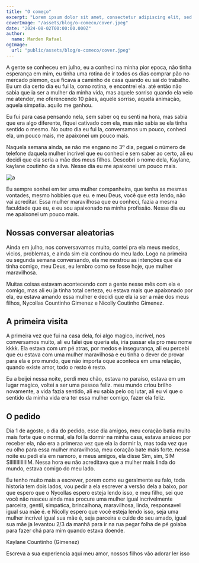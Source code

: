```yaml
---
title: "O começo"
excerpt: "Lorem ipsum dolor sit amet, consectetur adipiscing elit, sed do eiusmod tempor incididunt ut labore et dolore magna aliqua. Praesent elementum facilisis leo vel fringilla est ullamcorper eget. At imperdiet dui accumsan sit amet nulla facilities morbi tempus."
coverImage: "/assets/blog/o-comeco/cover.jpeg"
date: "2024-08-02T00:00:00.000Z"
author:
  name: Marden Rafael
ogImage:
  url: "public/assets/blog/o-comeco/cover.jpeg"
---
```


A gente se conheceu em julho, eu a conheci na minha pior epoca, não tinha esperança em mim, eu tinha uma rotina de ir todos os dias comprar pão no mercado piemon, que ficava a caminho de casa quando eu sai do trabalho. Eu um dia certo dia eu fui la, como rotina, e encontrei ela. até então não sabia que ia ser a mulher da minha vida, mas aquele sorriso quando ela veio me atender, me oferencendo 10 pães, aquele sorriso, aquela animação, aquela simpatia. aquilo me ganhou.

Eu fui para casa pensando nela, sem saber oq eu senti na hora, mas sabia que era algo diferente, fiquei cativado com ela, mas não sabia se ela tinha sentido o mesmo. No outro dia eu fui la, conversamos um pouco, conheci ela, um pouco mais, me apaixonei um pouco mais.

Naquela semana ainda, se não me engano no 3º dia, peguei o número de telefone daquela mulher incrivel que eu conheci e sem saber ao certo, ali eu decidi que ela seria a mãe dos meus filhos. Descobri o nome dela, Kaylane, kaylane coutinho da silva. Nesse dia eu me apaixonei um pouco mais.

![a](http://localhost:3000/assets/blog/o-comeco/uniforme.jpg)

Eu sempre sonhei em ter uma mulher companheira, que tenha as mesmas vontades, mesmo hobbies que eu. e meu Deus, você que esta lendo, não vai acreditar. Essa mulher maravilhosa que eu conheci, fazia a mesma faculdade que eu, e eu sou apaixonado na minha profissão. Nesse dia eu me apaixonei um pouco mais.

## Nossas conversar aleatorias

Ainda em julho, nos conversavamos muito, contei pra ela meus medos, vicios, problemas, e ainda sim ela continou do meu lado. Logo na primeira ou segunda semana conversando, ela me mostrou as intenções que ela tinha comigo, meu Deus, eu lembro como se fosse hoje, que mulher maravilhosa.

Muitas coisas estavam acontecendo com a gente nesse mês com ela e comigo, mas ali eu ja tinha total certeza, eu estava mais que apaixonado por ela, eu estava amando essa mulher e decidi que ela ia ser a mãe dos meus filhos, Nycollas Countinho Gimenez e Nicolly Coutinho Gimenez.

## A primeira visita

A primeira vez que fui na casa dela, foi algo magico, incrivel, nos conversamos muito, ali eu falei que queria ela, iria passar ela pro meu nome kkkk. Ela estava com um pé atras, por medos e insegurança, ali eu percebi que eu estava com uma mulher maravilhosa e eu tinha o dever de provar para ela e pro mundo, que não importa oque aconteca em uma relação, quando existe amor, todo o resto é resto.

Eu a beijei nessa noite, perdi meu chão, estava no paraiso, estava em um lugar magico, voltei a ser uma pessoa feliz. meu mundo criou brilho novamente, a vida fazia sentido, ali eu sabia pelo oq lutar, ali eu vi que o sentido da minha vida era ter essa mulher comigo, fazer ela feliz.

## O pedido

Dia 1 de agosto, o dia do pedido, esse dia amigos, meu coração batia muito mais forte que o normal, ela foi la dormir na minha casa, estava ansioso por receber ela, não era a primeraa vez que ela ia dormir la, mas toda vez que eu olho para essa mulher maravilhosa, meu coração bate mais forte. nessa noite eu pedi ela em namoro, e meus amigos, ela disse Sim, sim, SIM SIIIIIIIIIIIIIM. Nessa hora eu não acreditava que a mulher mais linda do mundo, estava comigo do meu lado.

Eu tenho muito mais a escrever, porem como eu geralmente eu falo, toda historia tem dois lados, vou pedir a ela escrever a versão dela a baixo, por que espero que o Nycollas espero esteja lendo isso, e meu filho, sei que você não nasceu ainda mas procure uma mulher igual incrivelmente parceira, gentil, simpatica, brincalhona, maravilhosa, linda, responsavel igual sua mãe é. e Nicolly espero que você esteja lendo isso, seja uma mulher incrivel igual sua mãe é, seja parceira e cuide do seu amado, igual sua mãe ja levantou 2/3 da manhã para ir na rua pegar folha de pé goiaba para fazer chá para mim quando estava doende.

Kaylane Countinho (Gimenez)

Escreva a sua experiencia aqui meu amor, nossos filhos vão adorar ler isso
